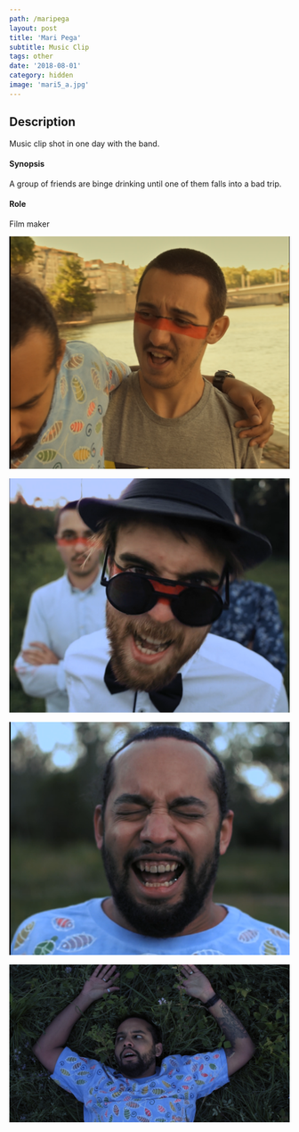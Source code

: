 ```yaml
---
path: /maripega
layout: post
title: 'Mari Pega'
subtitle: Music Clip
tags: other
date: '2018-08-01'
category: hidden
image: 'mari5_a.jpg'
---
```


## Description

Music clip shot in one day with the band.

#### Synopsis

A group of friends are binge drinking until one of them falls into a bad trip.

#### Role

Film maker

![Screenshot](mari0.png)

![Screenshot](mari3.png)

![Screenshot](mari2.png)

![Screenshot](mari5_a.jpg)
